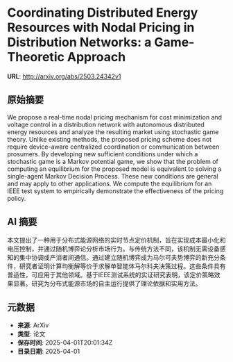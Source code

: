 # Coordinating Distributed Energy Resources with Nodal Pricing in Distribution Networks: a Game-Theoretic Approach

**URL**: http://arxiv.org/abs/2503.24342v1

## 原始摘要

We propose a real-time nodal pricing mechanism for cost minimization and
voltage control in a distribution network with autonomous distributed energy
resources and analyze the resulting market using stochastic game theory. Unlike
existing methods, the proposed pricing scheme does not require device-aware
centralized coordination or communication between prosumers. By developing new
sufficient conditions under which a stochastic game is a Markov potential game,
we show that the problem of computing an equilibrium for the proposed model is
equivalent to solving a single-agent Markov Decision Process. These new
conditions are general and may apply to other applications. We compute the
equilibrium for an IEEE test system to empirically demonstrate the
effectiveness of the pricing policy.


## AI 摘要

本文提出了一种用于分布式能源网络的实时节点定价机制，旨在实现成本最小化和电压控制，并通过随机博弈论分析市场行为。与传统方法不同，该机制无需设备感知的集中协调或产消者间通信。通过建立随机博弈成为马尔可夫势博弈的新充分条件，研究者证明计算均衡解等价于求解单智能体马尔科夫决策过程。这些条件具有普适性，可应用于其他领域。基于IEEE测试系统的实证研究表明，该定价策略效果显著。研究为分布式能源市场的自主运行提供了理论依据和实用方法。

## 元数据

- **来源**: ArXiv
- **类型**: 论文
- **保存时间**: 2025-04-01T20:01:34Z
- **目录日期**: 2025-04-01
